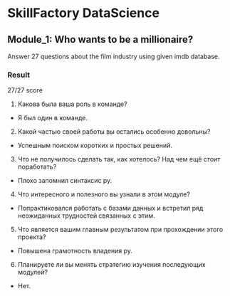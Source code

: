 # SkillFactory DataScience
 
## Module_1: Who wants to be a millionaire?
Answer 27 questions about the film industry using given imdb database. 

### Result
27/27 score

1. Какова была ваша роль в команде?
- Я был один в команде.

2. Какой частью своей работы вы остались особенно довольны?
- Успешным поиском коротких и простых решений.

3. Что не получилось сделать так, как хотелось? Над чем ещё стоит поработать?
- Плохо запомнил синтаксис py.

4. Что интересного и полезного вы узнали в этом модуле?
- Попрактиковался работать с базами данных и встретил ряд неожиданных трудностей связанных с этим.

5. Что является вашим главным результатом при прохождении этого проекта?
- Повышена грамотность владения py. 

6. Планируете ли вы менять стратегию изучения последующих модулей?
- Нет.

